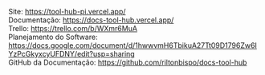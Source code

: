 Site: https://tool-hub-pi.vercel.app/
</br>
Documentação: https://docs-tool-hub.vercel.app/
</br>
Trello: https://trello.com/b/WXmr6MuA
</br>
Planejamento do Software: https://docs.google.com/document/d/1hwwvmH6TbikuA27Tt09D1796Zw6IYzPcGkyxcyUFDNY/edit?usp=sharing
</br>
GitHub da Documentação: https://github.com/riltonbispo/docs-tool-hub
